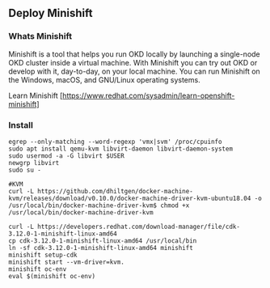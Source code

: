 ## Deploy Minishift

### Whats Minishift

Minishift is a tool that helps you run OKD locally by launching a single-node OKD cluster inside a virtual machine. With Minishift you can try out OKD or develop with it, day-to-day, on your local machine. You can run Minishift on the Windows, macOS, and GNU/Linux operating systems.

Learn Minishift [https://www.redhat.com/sysadmin/learn-openshift-minishift]

### Install 

```console
egrep --only-matching --word-regexp 'vmx|svm' /proc/cpuinfo
sudo apt install qemu-kvm libvirt-daemon libvirt-daemon-system
sudo usermod -a -G libvirt $USER
newgrp libvirt
sudo su -

#KVM
curl -L https://github.com/dhiltgen/docker-machine-kvm/releases/download/v0.10.0/docker-machine-driver-kvm-ubuntu18.04 -o /usr/local/bin/docker-machine-driver-kvm$ chmod +x /usr/local/bin/docker-machine-driver-kvm

curl -L https://developers.redhat.com/download-manager/file/cdk-3.12.0-1-minishift-linux-amd64
cp cdk-3.12.0-1-minishift-linux-amd64 /usr/local/bin
ln -sf cdk-3.12.0-1-minishift-linux-amd64 minishift
minishift setup-cdk
minishift start --vm-driver=kvm.
minishift oc-env
eval $(minishift oc-env)
```
